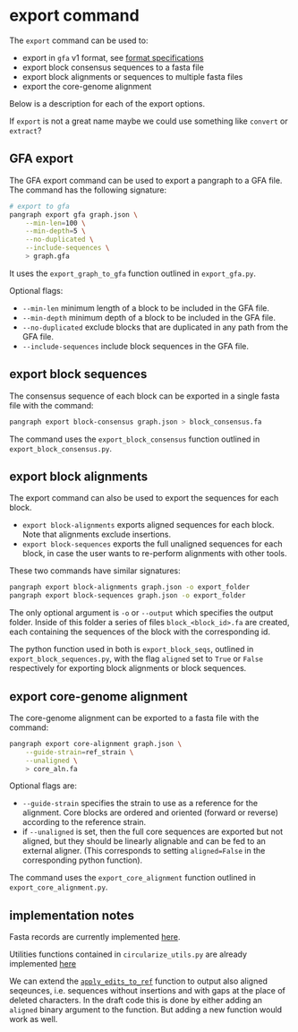 # export command

The `export` command can be used to:
- export in `gfa` v1 format, see [format specifications](https://github.com/GFA-spec/GFA-spec/blob/master/GFA1.md)
- export block consensus sequences to a fasta file
- export block alignments or sequences to multiple fasta files
- export the core-genome alignment

Below is a description for each of the export options.

If `export` is not a great name maybe we could use something like `convert` or `extract`?

## GFA export

The GFA export command can be used to export a pangraph to a GFA file. The command has the following signature:

```bash
# export to gfa
pangraph export gfa graph.json \
    --min-len=100 \
    --min-depth=5 \
    --no-duplicated \
    --include-sequences \
    > graph.gfa
```

It uses the `export_graph_to_gfa` function outlined in `export_gfa.py`.

Optional flags:
- `--min-len` minimum length of a block to be included in the GFA file.
- `--min-depth` minimum depth of a block to be included in the GFA file.
- `--no-duplicated` exclude blocks that are duplicated in any path from the GFA file.
- `--include-sequences` include block sequences in the GFA file.

## export block sequences

The consensus sequence of each block can be exported in a single fasta file with the command:

```bash
pangraph export block-consensus graph.json > block_consensus.fa
```

The command uses the `export_block_consensus` function outlined in `export_block_consensus.py`.

## export block alignments

The export command can also be used to export the sequences for each block.
- `export block-alignments` exports aligned sequences for each block. Note that alignments exclude insertions.
- `export block-sequences` exports the full unaligned sequences for each block, in case the user wants to re-perform alignments with other tools.

These two commands have similar signatures:
```bash
pangraph export block-alignments graph.json -o export_folder
pangraph export block-sequences graph.json -o export_folder
```
The only optional argument is `-o` or `--output` which specifies the output folder. Inside of this folder a series of files `block_<block_id>.fa` are created, each containing the sequences of the block with the corresponding id.

The python function used in both is `export_block_seqs`, outlined in `export_block_sequences.py`, with the flag `aligned` set to `True` or `False` respectively for exporting block alignments or block sequences.

## export core-genome alignment

The core-genome alignment can be exported to a fasta file with the command:
```bash
pangraph export core-alignment graph.json \
    --guide-strain=ref_strain \
    --unaligned \
    > core_aln.fa
```

Optional flags are:
- `--guide-strain` specifies the strain to use as a reference for the alignment. Core blocks are ordered and oriented (forward or reverse) according to the reference strain.
- if `--unaligned` is set, then the full core sequences are exported but not aligned, but they should be linearly alignable and can be fed to an external aligner. (This corresponds to setting `aligned=False` in the corresponding python function).

The command uses the `export_core_alignment` function outlined in `export_core_alignment.py`.

## implementation notes

Fasta records are currently implemented [here](https://github.com/neherlab/pangraph/blob/rust/packages/pangraph/src/io/fasta.rs).

Utilities functions contained in `circularize_utils.py` are already implemented [here](https://github.com/neherlab/pangraph/blob/rust/packages/pangraph/src/circularize/circularize_utils.rs)

We can extend the [`apply_edits_to_ref`](https://github.com/neherlab/pangraph/blob/98886771cb20cd4bfe7ce33c52dafc2fc33f6faa/packages/pangraph/src/pangraph/edits.rs#L194) function to output also aligned seqeunces, i.e. sequences without insertions and with gaps at the place of deleted characters.
In the draft code this is done by either adding an `aligned` binary argument to the function. But adding a new function would work as well.